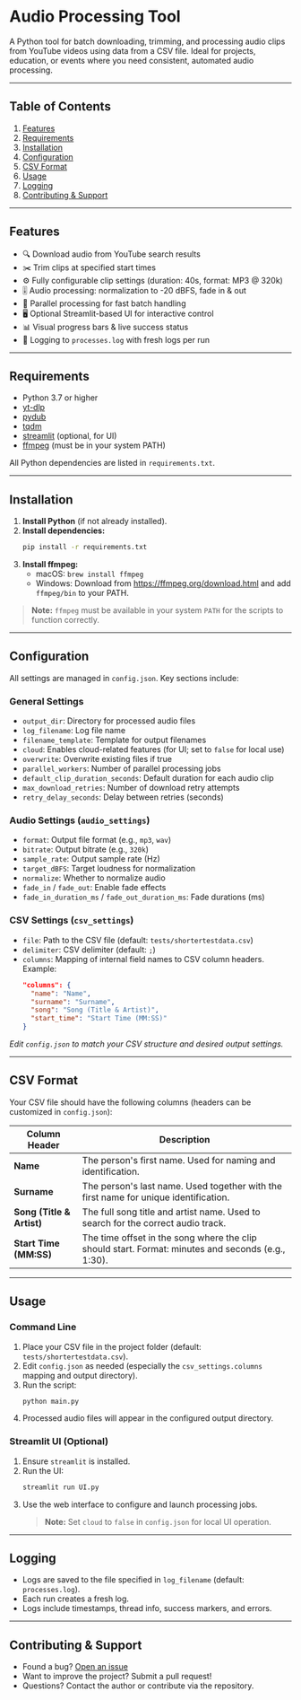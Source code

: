 # Audio Processing Tool

A Python tool for batch downloading, trimming, and processing audio clips from YouTube videos using data from a CSV file. Ideal for projects, education, or events where you need consistent, automated audio processing.

---

## Table of Contents

1. [Features](#features)
2. [Requirements](#requirements)
3. [Installation](#installation)
4. [Configuration](#configuration)
5. [CSV Format](#csv-format)
6. [Usage](#usage)
7. [Logging](#logging)
8. [Contributing & Support](#contributing--support)

---

## Features

- 🔍 Download audio from YouTube search results  
- ✂️ Trim clips at specified start times  
- ⚙️ Fully configurable clip settings (duration: 40s, format: MP3 @ 320k)  
- 🎚️ Audio processing: normalization to -20 dBFS, fade in & out  
- 🚀 Parallel processing for fast batch handling  
- 🖥️ Optional Streamlit-based UI for interactive control  
- 📊 Visual progress bars & live success status  
- 📝 Logging to `processes.log` with fresh logs per run

---

## Requirements

- Python 3.7 or higher
- [yt-dlp](https://github.com/yt-dlp/yt-dlp)
- [pydub](https://github.com/jiaaro/pydub)
- [tqdm](https://github.com/tqdm/tqdm)
- [streamlit](https://streamlit.io/) (optional, for UI)
- [ffmpeg](https://ffmpeg.org/) (must be in your system PATH)

All Python dependencies are listed in `requirements.txt`.

---

## Installation

1. **Install Python** (if not already installed).
2. **Install dependencies:**
   ```bash
   pip install -r requirements.txt
   ```
3. **Install ffmpeg:**
   - macOS: `brew install ffmpeg`
   - Windows: Download from https://ffmpeg.org/download.html and add `ffmpeg/bin` to your PATH.

> **Note:** `ffmpeg` must be available in your system `PATH` for the scripts to function correctly.

---

## Configuration

All settings are managed in `config.json`. Key sections include:

### General Settings
- `output_dir`: Directory for processed audio files
- `log_filename`: Log file name
- `filename_template`: Template for output filenames
- `cloud`: Enables cloud-related features (for UI; set to `false` for local use)
- `overwrite`: Overwrite existing files if true
- `parallel_workers`: Number of parallel processing jobs
- `default_clip_duration_seconds`: Default duration for each audio clip
- `max_download_retries`: Number of download retry attempts
- `retry_delay_seconds`: Delay between retries (seconds)

### Audio Settings (`audio_settings`)
- `format`: Output file format (e.g., `mp3`, `wav`)
- `bitrate`: Output bitrate (e.g., `320k`)
- `sample_rate`: Output sample rate (Hz)
- `target_dBFS`: Target loudness for normalization
- `normalize`: Whether to normalize audio
- `fade_in` / `fade_out`: Enable fade effects
- `fade_in_duration_ms` / `fade_out_duration_ms`: Fade durations (ms)

### CSV Settings (`csv_settings`)
- `file`: Path to the CSV file (default: `tests/shortertestdata.csv`)
- `delimiter`: CSV delimiter (default: `;`)
- `columns`: Mapping of internal field names to CSV column headers. Example:
  ```json
  "columns": {
    "name": "Name",
    "surname": "Surname",
    "song": "Song (Title & Artist)",
    "start_time": "Start Time (MM:SS)"
  }
  ```

*Edit `config.json` to match your CSV structure and desired output settings.*

---

## CSV Format

Your CSV file should have the following columns (headers can be customized in `config.json`):

| Column Header             | Description                                                                                 |
|--------------------------|---------------------------------------------------------------------------------------------|
| **Name**                 | The person's first name. Used for naming and identification.                                |
| **Surname**              | The person's last name. Used together with the first name for unique identification.        |
| **Song (Title & Artist)**| The full song title and artist name. Used to search for the correct audio track.            |
| **Start Time (MM:SS)**   | The time offset in the song where the clip should start. Format: minutes and seconds (e.g., 1:30). |

---

## Usage

### Command Line
1. Place your CSV file in the project folder (default: `tests/shortertestdata.csv`).
2. Edit `config.json` as needed (especially the `csv_settings.columns` mapping and output directory).
3. Run the script:
   ```bash
   python main.py
   ```
4. Processed audio files will appear in the configured output directory.

### Streamlit UI (Optional)
1. Ensure `streamlit` is installed.
2. Run the UI:
   ```bash
   streamlit run UI.py
   ```
3. Use the web interface to configure and launch processing jobs.
   > **Note:** Set `cloud` to `false` in `config.json` for local UI operation.

---

## Logging

- Logs are saved to the file specified in `log_filename` (default: `processes.log`).
- Each run creates a fresh log.
- Logs include timestamps, thread info, success markers, and errors.

---

## Contributing & Support

- Found a bug? [Open an issue](https://github.com/robertk08/AudioProcessingScript/issues)
- Want to improve the project? Submit a pull request!
- Questions? Contact the author or contribute via the repository.